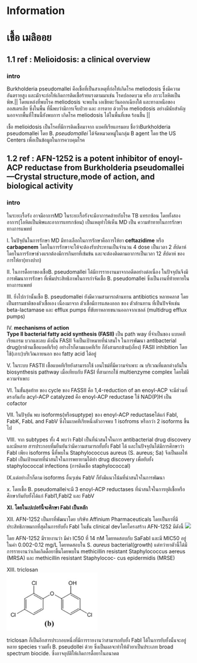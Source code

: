 # Information
 เชื้อ เมลิออย
===   
## 1.1 ref : Melioidosis: a clinical overview
### intro
Burkholderia pseudomallei คือเชื้อที่เป็นสาเหตุที่ก่อให้เกิดโรค meliodosis ซึ่งมีความอันตรายสูง 
และมักจะก่อให้เกิดการติดเชื้อร้ายแรงตามมาเช่น โรคปลอดบวม หรือ ภาวะโลหิตเป็นพิษ.|| 
โดยแหล่งที่พบโรค meliodosis จะพบใน เอเชียตะวันออกเฉียงใต้ และทางเหนือของ ออสเตรเลีย ซึ่งในพื้น
ที่นี้พบว่ามีการเจ็บป่วย และ การตาย ด้วยโรค meliodosis อย่างมีนัยสำคัญ นอกจากพื้นที่โซนนี้ยังพบการ
เกิดโรค meliodosis ได้ในพื้นที่เขต ร้อนชื้น ||  

 เชื้อ melioidosis เป็นโรคที่มีการติดเชื้อมาจาก แบคทีเรียแกรมลบ ชื่อว่าBurkholderia pseudomallei โดย B. *pseudomallei*  ได้จัดหมวดหมู่ในกลุ่ม B agent โดย the US Centers เพื่อเป็นข้อมูลในการควบคุมโรค

## 1.2 ref : AFN-1252 is a potent inhibitor of enoyl-ACP reductase from Burkholderia pseudomallei—Crystal structure,mode of action, and biological activity
### intro   
ในระยะเรื้อรัง อาจมีอาการMD
ในระยะเรื้อรังจะมีอาการคล้ายกับโรค TB แทรกซ้อน
โดยทั้งสองอาการ(โลหิตเป็นพิษและอาการแทรกซ้อน) เป็นเหตุทำให้เห็น MD เป็น ความท้าทายในการรักษาทางการแพทย์

I. ในปัจุบันในการรักษา MD มีทางเลือกในการรักษาคือการให้ยา **ceftazidime** หรือ **carbapenem** โดยในการรักษาจะให้จะต้องรับประทานเป็นจำนวน 4 dose เป็นเวลา 2 สัปดาห์ โดยในการรักษาช่วงแรกต้องมีการกินยาที่เข้มข้น และจะต้องติดตามอาการเป็นเวลา 12 สัปดาห์ ของการให้ยา(ทางปาก)  

II. ในการดื้อยาของเชื้อB. pseudomallei ได้มีการรายงานมาจากอดีตอย่างต่อเนื่อง ในปัจจุบันจึงมีการพัฒนาการรักษา ที่เพิ่มประสิทธิภาพในการกำจัดเชื้อ B. pseudomallei ซึ่งเป็นงานที่ท้ายทายในทางการแพทย์

III. ยิ่งไปกว่านั้นเชื้อ B. pseudomallei ยังมีความสามารถต้านทาน antibiotics หลายคลาส โดยเป็นธรรมชาติของตัวเชื้อเอง เนื่องมาจาก ตัวเชื้อมีการแสดงออก ของ ตัวต้านทาน ที่เป็นปัจจัยเช่น beta-lactamase และ efflux pumps ที่ขับยาหลายขนานออกจากเซลล์ (multidrug efflux pumps)

IV. **mechanisms of action**  
 **Type II bacterial fatty acid synthesis (FASII)** เป็น path way ที่จำเป็นของ แบบคทีเรียแกรม บวกและลบ ดังนั้น FASII จึงเป็นเป้าหมายที่น่าสนใจ ในการพัฒนา antibacterial drug(ยาต้านเชื้อแบคทีเรีย) อย่างไรก็ตามแบคทีเรีย ก็ยังสามรถข้าม(เลี่ยง) FASII inhibition โดยใช้(เกาะ)บริเวิณภายนอก ของ fatty acid ได้อยู่

V. ในระบบ FASTII เชื้อแบคทีเรียยังสามารถใช้ เอนไซม์ที่มีความจำเพาะ ณ บริเวณที่แตกต่างกันใน biosynthesis pathway เมื่อเทียบกับ FASI ที่สามารถใช้ multienzyme complex โดยไม่มีความจำเพาะ     

VI. ในขั้นสุดท้าย ของ cycle ของ FASSII คือ 1,4-reduction of an enoyl-ACP จะมีส่วนที่ตรงกันกับ acyl-ACP catalyzed คือ enoyl-ACP reductase ใช้ NAD(P)H เป็น cofactor

VII. ในปัจุบัน พบ isoforms(หรือsuptype) ของ enoyl-ACP reductaseได้แก่ FabI, FabK, FabL and FabV ซึ่งในแบคทีเรียหนึ่งตัวอาจพบ 1 isofroms หรือกว่า 2 isoforms ขึ้นไป

VIII. จาก subtypes ทั้ง 4 พบว่า FabI เป็นที่น่าสนใจในการ antibacterial drug discovery และมีหลาย สารประกอบที่มยืนยันว่ามีความสามารถยั้บยั้ง FabI ได้ และในปัจจุบันได้มีการศึกษาว่า FabI เพียง isoforms นี้ที่พบใน Staphylococcus aureus (S. aureus; Sa) จึงเป็นผลให้ FabI เป็นเป้าหมายที่น่าสนใจในการพยายามได้ทำ drug discovery เพื่อยับยั้ง staphylococcal infections (การติดเชื้อ staphylococcal)

IX.แต่อย่างไรก็ตาม isoforms อื่นๆเช่น FabV ก็ยังมีแนวโน้มที่น่าสนใจในการพัฒนา 

x. โดยเชื้อ B. pseudomalleiจะมี 3 enoyl-ACP reductases ที่น่าสนใจในการยุติเชื้อหรือ ศึกษากันยับยั้งได้แก่ FabI1,FabI2 และ FabV  

**XI. โดยในเปเปอร์นี้จะศึกษา FabI เป็นหลัก**

XII.  AFN-1252 เป็นยาที่พัฒนาโดย บริษัท Affinium Pharmaceuticals โดยเป็นยาที่มีประสิทธิภาพมากที่สุดในการยับยั้ง FabI ในขั้น clinical devโดยโครงสร้าง AFN-1252 มีดังนี้ 
    ![](https://scontent.fbkk10-1.fna.fbcdn.net/v/t1.15752-9/90146554_198558904775389_5530850457615859712_n.png?_nc_cat=107&_nc_sid=b96e70&_nc_ohc=RHb4oZ1p-tMAX8LEM0T&_nc_ht=scontent.fbkk10-1.fna&oh=910f835526791bde4c5ad0c7be7def7a&oe=5E9BF02B)

โดย AFN-1252 มีรายงานว่า มีค่า IC50 ที่ 14 nM โดยทดสอบกับ SaFabI และมี MIC50 อยู่ในค่า 0.002-0.12 mg/L โดยทดสอบใน S. *aureus* bacterial(growth) แต่ทว่ายาตัวนี้ได้มีการรายงานว่าเกิดเกิดดื้อยาขึ้นโดยพบใน methicillin resistant Staphylococcus
aereus (MRSA) และ methicillin resistant Staphylococ-
cus epidermidis (MRSE)

XIII. triclosan  
![](https://raw.githubusercontent.com/pariwut18998/drawchempariwut18998/master/Screenshot%20from%202020-03-22%2018-14-44.png)

triclosan ก็เป็นอีกสารประกอบหนึ่งที่มีการรายงานว่าสามารถยับยั้ง FabI ได้ในการยับยั้งนั้นจะอยู่หลาย species รวมทั้ง B. pseudollei ด้วย ซึ่งเป็นผลจะทำให้ตัวยาเป็นประเภท broad spectrum biocide. ซึ่งอาจอุบัติให้เกิดการดื้อยาในอนาคต 

